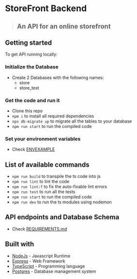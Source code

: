 # StoreFront Backend

> ## An API for an online storefront

## Getting started

To get API running locally:

### Initialize the Database

- Create 2 Databases with the following names:
  - store
  - store_test

### Get the code and run it

- Clone this repo
- `npm i` to install all required dependencies
- `npx db-migrate up` to migrate all the tables to your database
- `npm run start` to run the compiled code

### Set your environment variables
- Check [ENVEXAMPLE](https://github.com/seifalaa/Storefront-Backend/blob/master/ENVEXAMPLE)

## List of available commands

- `npm run build` to transpile the ts code into js
- `npm run lint` to lint the code
- `npm run lint:f` to fix the auto-fixable lint errors
- `npm run test` to run all the tests
- `npm run start` to run the compiled code
- `npm run dev` to run the ts modules using nodemon

## API endpoints and Database Schema

- Check [REQUIREMENTS.md](https://github.com/seifalaa/Storefront-Backend/blob/master/REQUIREMENTS.md)

## Built with

- [NodeJs](https://nodejs.org/en/) - Javascript Runtime
- [Express](https://expressjs.com/) - Web Framework
- [TypeScript](https://www.typescriptlang.org/) - Programming language
- [Postgres](https://www.postgresql.org/) - Database management system
